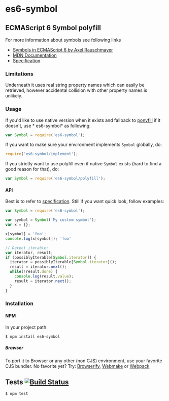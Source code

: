 # es6-symbol

## ECMAScript 6 Symbol polyfill

For more information about symbols see following links

- [Symbols in ECMAScript 6 by Axel Rauschmayer](http://www.2ality.com/2014/12/es6-symbols.html)
- [MDN Documentation](https://developer.mozilla.org/en-US/docs/Web/JavaScript/Reference/Global_Objects/Symbol)
- [Specification](http://people.mozilla.org/~jorendorff/es6-draft.html#sec-symbol-constructor)

### Limitations

Underneath it uses real string property names which can easily be retrieved, however accidental collision with other
property names is unlikely.

### Usage

If you'd like to use native version when it exists and fallback to [ponyfill](https://ponyfill.com) if it doesn't, use *
es6-symbol* as following:

```javascript
var Symbol = require('es6-symbol');
```

If you want to make sure your environment implements `Symbol` globally, do:

```javascript
require('es6-symbol/implement');
```

If you strictly want to use polyfill even if native `Symbol` exists (hard to find a good reason for that), do:

```javascript
var Symbol = require('es6-symbol/polyfill');
```

#### API

Best is to refer to [specification](http://people.mozilla.org/~jorendorff/es6-draft.html#sec-symbol-objects). Still if
you want quick look, follow examples:

```javascript
var Symbol = require('es6-symbol');

var symbol = Symbol('My custom symbol');
var x = {};

x[symbol] = 'foo';
console.log(x[symbol]); 'foo'

// Detect iterable:
var iterator, result;
if (possiblyIterable[Symbol.iterator]) {
  iterator = possiblyIterable[Symbol.iterator]();
  result = iterator.next();
  while(!result.done) {
    console.log(result.value);
    result = iterator.next();
  }
}
```

### Installation

#### NPM

In your project path:

	$ npm install es6-symbol

##### Browser

To port it to Browser or any other (non CJS) environment, use your favorite CJS bundler. No favorite yet?
Try: [Browserify](http://browserify.org/), [Webmake](https://github.com/medikoo/modules-webmake)
or [Webpack](http://webpack.github.io/)

## Tests [![Build Status](https://travis-ci.org/medikoo/es6-symbol.png)](https://travis-ci.org/medikoo/es6-symbol)

	$ npm test
